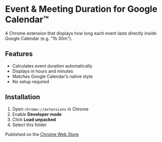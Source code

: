 # Event & Meeting Duration for Google Calendar™
A Chrome extension that displays how long each event lasts directly inside Google Calendar (e.g. "1h 30m").

## Features
- Calculates event duration automatically  
- Displays in hours and minutes  
- Matches Google Calendar’s native style  
- No setup required  

## Installation
1. Open `chrome://extensions` in Chrome  
2. Enable **Developer mode**  
3. Click **Load unpacked**  
4. Select this folder  

Published on the [Chrome Web Store]([https://chrome.google.com/webstore/detail/pefipdhbcfmfncaopkegoonbncfcfaej](https://chromewebstore.google.com/detail/pefipdhbcfmfncaiopkegoonbncfcaej?utm_source=item-share-cb))
